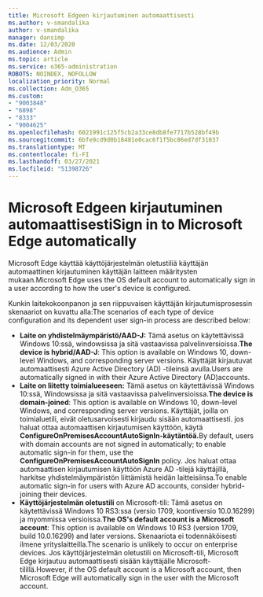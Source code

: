 ```yaml
---
title: Microsoft Edgeen kirjautuminen automaattisesti
ms.author: v-smandalika
author: v-smandalika
manager: dansimp
ms.date: 12/03/2020
ms.audience: Admin
ms.topic: article
ms.service: o365-administration
ROBOTS: NOINDEX, NOFOLLOW
localization_priority: Normal
ms.collection: Adm_O365
ms.custom:
- "9003848"
- "6898"
- "8333"
- "9004625"
ms.openlocfilehash: 6021991c125f5cb2a33ce8db8fe7717b528bf49b
ms.sourcegitcommit: 6bfe9cd9d0b18481e0cac6f1f5bc86ed7df31037
ms.translationtype: MT
ms.contentlocale: fi-FI
ms.lasthandoff: 03/27/2021
ms.locfileid: "51398726"
---
```

# <a name="sign-in-to-microsoft-edge-automatically"></a><span data-ttu-id="57c64-102">Microsoft Edgeen kirjautuminen automaattisesti</span><span class="sxs-lookup"><span data-stu-id="57c64-102">Sign in to Microsoft Edge automatically</span></span>

<span data-ttu-id="57c64-103">Microsoft Edge käyttää käyttöjärjestelmän oletustiliä käyttäjän automaattinen kirjautuminen käyttäjän laitteen määritysten mukaan.</span><span class="sxs-lookup"><span data-stu-id="57c64-103">Microsoft Edge uses the OS default account to automatically sign in a user according to how the user's device is configured.</span></span> 

<span data-ttu-id="57c64-104">Kunkin laitekokoonpanon ja sen riippuvaisen käyttäjän kirjautumisprosessin skenaariot on kuvattu alla:</span><span class="sxs-lookup"><span data-stu-id="57c64-104">The scenarios of each type of device configuration and its dependent user sign-in process are described below:</span></span>

- <span data-ttu-id="57c64-105">**Laite on yhdistelmäympäristö/AAD-J:** Tämä asetus on käytettävissä Windows 10:ssä, windowsissa ja sitä vastaavissa palvelinversioissa.</span><span class="sxs-lookup"><span data-stu-id="57c64-105">**The device is hybrid/AAD-J**: This option is available on Windows 10, down-level Windows, and corresponding server versions.</span></span> <span data-ttu-id="57c64-106">Käyttäjät kirjautuvat automaattisesti Azure Active Directory (AD) -tileinsä avulla.</span><span class="sxs-lookup"><span data-stu-id="57c64-106">Users are automatically signed in with their Azure Active Directory (AD)accounts.</span></span>
- <span data-ttu-id="57c64-107">**Laite on liitetty toimialueeseen:** Tämä asetus on käytettävissä Windows 10:ssä, Windowsissa ja sitä vastaavissa palvelinversioissa.</span><span class="sxs-lookup"><span data-stu-id="57c64-107">**The device is domain-joined**: This option is available on Windows 10, down-level Windows, and corresponding server versions.</span></span> <span data-ttu-id="57c64-108">Käyttäjät, joilla on toimialuetili, eivät oletusarvoisesti kirjaudu sisään automaattisesti. jos haluat ottaa automaattisen kirjautumisen käyttöön, käytä **ConfigureOnPremisesAccountAutoSignIn-käytäntöä.**</span><span class="sxs-lookup"><span data-stu-id="57c64-108">By default, users with domain accounts are not signed in automatically; to enable automatic sign-in for them, use the **ConfigureOnPremisesAccountAutoSignIn** policy.</span></span> <span data-ttu-id="57c64-109">Jos haluat ottaa automaattisen kirjautumisen käyttöön Azure AD -tilejä käyttäjillä, harkitse yhdistelmäympäristön liittämistä heidän laitteisiinsa.</span><span class="sxs-lookup"><span data-stu-id="57c64-109">To enable automatic sign-in for users with Azure AD accounts, consider hybrid-joining their devices.</span></span>
- <span data-ttu-id="57c64-110">**Käyttöjärjestelmän oletustili** on Microsoft-tili: Tämä asetus on käytettävissä Windows 10 RS3:ssa (versio 1709, koontiversio 10.0.16299) ja myommissa versioissa.</span><span class="sxs-lookup"><span data-stu-id="57c64-110">**The OS's default account is a Microsoft account**: This option is available on Windows 10 RS3 (version 1709, build 10.0.16299) and later versions.</span></span> <span data-ttu-id="57c64-111">Skenaariota ei todennäköisesti ilmene yrityslaitteilla.</span><span class="sxs-lookup"><span data-stu-id="57c64-111">The scenario is unlikely to occur on enterprise devices.</span></span> <span data-ttu-id="57c64-112">Jos käyttöjärjestelmän oletustili on Microsoft-tili, Microsoft Edge kirjautuu automaattisesti sisään käyttäjälle Microsoft-tilillä.</span><span class="sxs-lookup"><span data-stu-id="57c64-112">However, if the OS default account is a Microsoft account, then Microsoft Edge will automatically sign in the user with the Microsoft account.</span></span>
 
 
